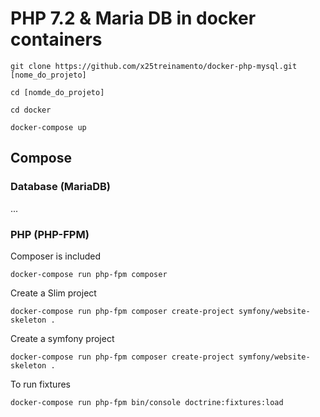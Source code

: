 # PHP 7.2 & Maria DB in docker containers

```
git clone https://github.com/x25treinamento/docker-php-mysql.git [nome_do_projeto]

cd [nomde_do_projeto]

cd docker

docker-compose up
```

## Compose

### Database (MariaDB)

...

### PHP (PHP-FPM)

Composer is included

```
docker-compose run php-fpm composer 
```

Create a Slim project 

```
docker-compose run php-fpm composer create-project symfony/website-skeleton .
```

Create a symfony project 

```
docker-compose run php-fpm composer create-project symfony/website-skeleton .
```

To run fixtures

```
docker-compose run php-fpm bin/console doctrine:fixtures:load
```
